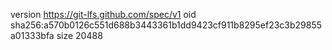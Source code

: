 version https://git-lfs.github.com/spec/v1
oid sha256:a570b0126c551d688b3443361b1dd9423cf911b8295ef23c3b29855a01333bfa
size 20488
